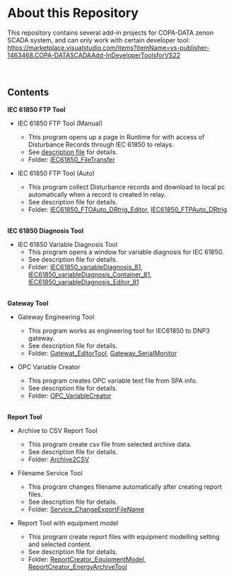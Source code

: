 # About this Repository
This repository contains several add-in projects for COPA-DATA zenon SCADA system, and can only work with certain developer tool: https://marketplace.visualstudio.com/items?itemName=vs-publisher-1463468.COPA-DATASCADAAdd-InDeveloperToolsforVS22
<br />
<br />
<br />
## Contents

**IEC 61850 FTP Tool**
- IEC 61850 FTP Tool (Manual)
  - This program opens up a page in Runtime for with access of Disturbance Records through IEC 61850 to relays.
  - See [description file](DescriptionFiles/FTP+Tool+-+Manual+FTP+Tool+Explains.pdf) for details.
  - Folder: [IEC61850_FileTransfer](IEC61850_FileTransfer/)<br />
    
- IEC 61850 FTP Tool (Auto)
    - This program collect Disturbance records and download to local pc automatically when a record is created in relay.
    - See description file for details.
    - Folder: [IEC61850_FTOAuto_DRtrig_Editor](IEC61850_FTOAuto_DRtrig_Editor/), [IEC61850_FTPAuto_DRtrig](IEC61850_FTPAuto_DRtrig/)<br /><br />

**IEC 61850 Diagnosis Tool**
- IEC 61850 Variable Diagnosis Tool
  - This program opens a window for variable diagnosis for IEC 61850.
  - See description file for details.
  - Folder: [IEC61850_variableDiagnosis_81](IEC61850_variableDiagnosis_81/), [IEC61850_variableDiagnosis_Container_81](IEC61850_variableDiagnosis_Container_81/), [IEC61850_variableDiagnosis_Editor_81](IEC61850_variableDiagnosis_Editor_81/)<br /><br />

**Gateway Tool**
- Gateway Engineering Tool
  - This program works as engineering tool for IEC61850 to DNP3 gateway.
  - See description file for details.
  - Folder: [Gatewat_EditorTool](Gatewat_EditorTool/), [Gateway_SerialMonitor](Gateway_SerialMonitor/)<br />
  
- OPC Variable Creator
  - This program creates OPC variable text file from SPA info.
  - See description file for details.
  - Folder: [OPC_VariableCreator](OPC_VariableCreator/)<br /><br />

**Report Tool**
- Archive to CSV Report Tool
  - This program create csv file from selected archive data.
  - See description file for details.
  - Folder: [Archive2CSV](Archive2CSV/)<br />
  
- Filename Service Tool
  - This program changes filename automatically after creating report files.
  - See description file for details.
  - Folder: [Service_ChangeExportFileName](Service_ChangeExportFileName/)<br />
  
- Report Tool with equipment model
  - This program create report files with equipment modelling setting and selected content.
  - See description file for details.
  - Folder: [ReportCreator_EquipmentModel](ReportCreator_EquipmentModel), [ReportCreator_EnergyArchiveTool](ReportCreator_EnergyArchiveTool/)<br />
  

